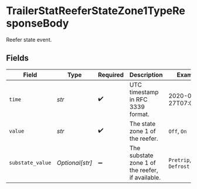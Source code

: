 # TrailerStatReeferStateZone1TypeResponseBody

Reefer state event.


## Fields

| Field                                            | Type                                             | Required                                         | Description                                      | Example                                          |
| ------------------------------------------------ | ------------------------------------------------ | ------------------------------------------------ | ------------------------------------------------ | ------------------------------------------------ |
| `time`                                           | *str*                                            | :heavy_check_mark:                               | UTC timestamp in RFC 3339 format.                | 2020-01-27T07:06:25Z                             |
| `value`                                          | *str*                                            | :heavy_check_mark:                               | The state zone 1 of the reefer.                  | `Off`, `On`                                      |
| `substate_value`                                 | *Optional[str]*                                  | :heavy_minus_sign:                               | The substate zone 1 of the reefer, if available. | `Pretrip`, `Defrost`                             |